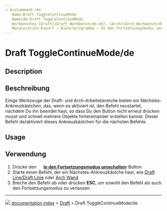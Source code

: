 ```yaml
---
- GuiCommand:/de
   Name:Draft ToggleContinueMode
   Name/de:Draft ToggleContinueMode
   Workbenches:[Draft](Draft_Workbench/de.md), [Arch](Arch_Workbench/de.md)
   MenuLocation:Enwurf → Dienstprogramme → In den Fortsetzungsmodus umschalten
---
```


# Draft ToggleContinueMode/de


</div>

## Description


<div class="mw-translate-fuzzy">

## Beschreibung

Einige Werkzeuge der Draft- und Arch-Arbeitsbereiche bieten ein Nächstes-Ankreuzkästchen, das, wenn es aktiviert ist, den Befehl neustartet, nachdem Du ihn beendet hast, so dass Du den Button nicht erneut drücken musst und schnell mehrere Objekte hintereinander erstellen kannst. Dieser Befehl de/aktiviert dieses Ankreuzkästchen für die nächsten Befehle.


</div>

## Usage


<div class="mw-translate-fuzzy">

## Verwendung

1.  Drücke den **<img src="images/Draft_ToggleContinueMode.png" width=16px> [In den Fortsetzungsmodus umschalten](Draft_ToggleContinueMode/de.md)**-Button
2.  Starte einen Befehl, der ein Nächstes-Ankreuzkästche hast, wie [Draft Line/Draft Linie](Draft_Line/Draft_Linie.md) oder [Arch Wand](Arch_Wall/de.md)
3.  Breche den Befehl ab oder drücken **ESC**, um sowohl den Befehl als auch den Fortsetzungsmodus zu verlassen.


</div>



---
![](images/Right_arrow.png) [documentation index](../README.md) > [Draft](Draft_Workbench.md) > Draft ToggleContinueMode/de
